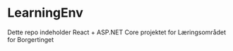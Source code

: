 # LearningEnv
Dette repo indeholder React + ASP.NET Core projektet for Læringsområdet for Borgertinget
